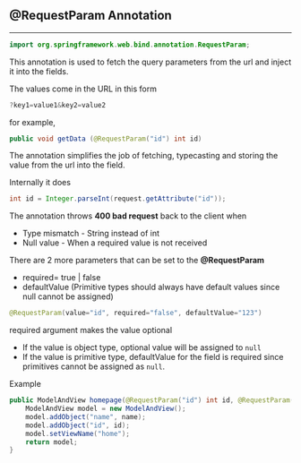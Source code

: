 ## @RequestParam Annotation
---

```java
import org.springframework.web.bind.annotation.RequestParam;
```

This annotation is used to fetch the query parameters from the url and inject it into the fields.

The values come in the URL in this form  
```java 
?key1=value1&key2=value2
```

for example,

```java
public void getData (@RequestParam("id") int id)
```

The annotation simplifies the job of fetching, typecasting and storing the value from the url into the field.

Internally it does

```java
int id = Integer.parseInt(request.getAttribute("id"));
```

The annotation throws **400 bad request** back to the client when

* Type mismatch - String instead of int
* Null value - When a required value is not received

There are 2 more parameters that can be set to the **@RequestParam**
- required= true | false
- defaultValue (Primitive types should always have default values since null cannot be assigned)

```java
@RequestParam(value="id", required="false", defaultValue="123")
```

required argument makes the value optional
- If the value is object type, optional value will be assigned to `null`
- If the value is primitive type, defaultValue for the field is required since primitives cannot be assigned as `null`.

Example

```java
public ModelAndView homepage(@RequestParam("id") int id, @RequestParam("name") String name) {
	ModelAndView model = new ModelAndView();
	model.addObject("name", name);
	model.addObject("id", id);
	model.setViewName("home");
	return model;
}
```